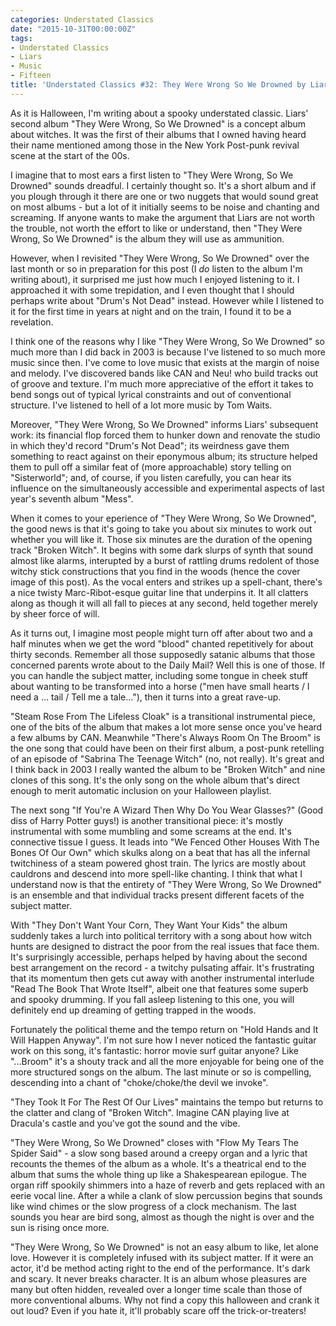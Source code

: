```yaml
---
categories: Understated Classics
date: "2015-10-31T00:00:00Z"
tags:
- Understated Classics
- Liars
- Music
- Fifteen
title: 'Understated Classics #32: They Were Wrong So We Drowned by Liars'
---
```


As it is Halloween, I'm writing about a spooky understated classic. Liars' second album "They Were Wrong, So We Drowned" is a concept album about witches. It was the first of their albums that I owned having heard their name mentioned among those in the New York Post-punk revival scene at the start of the 00s.

I imagine that to most ears a first listen to "They Were Wrong, So We Drowned" sounds dreadful. I certainly thought so. It's a short album and if you plough through it there are one or two nuggets that would sound great on most albums - but a lot of it initially seems to be noise and chanting and screaming. If anyone wants to make the argument that Liars are not worth the trouble, not worth the effort to like or understand, then "They Were Wrong, So We Drowned" is the album they will use as ammunition. 

However, when I revisited "They Were Wrong, So We Drowned" over the last month or so in preparation for this post (I *do* listen to the album I'm writing about), it surprised me just how much I enjoyed listening to it. I approached it with some trepidation, and I even thought that I should perhaps write about "Drum's Not Dead" instead. However while I listened to it for the first time in years at night and on the train, I found it to be a revelation.

I think one of the reasons why I like "They Were Wrong, So We Drowned" so much more than I did back in 2003 is because I've listened to so much more music since then. I've come to love music that exists at the margin of noise and melody. I've discovered bands like CAN and Neu! who build tracks out of groove and texture. I'm much more appreciative of the effort it takes to bend songs out of typical lyrical constraints and out of conventional structure. I've listened to hell of a lot more music by Tom Waits.

Moreover, "They Were Wrong, So We Drowned" informs Liars' subsequent work: its financial flop forced them to hunker down and renovate the studio in which they'd record "Drum's Not Dead"; its weirdness gave them something to react against on their eponymous album; its structure helped them to pull off a similar feat of (more approachable) story telling on "Sisterworld"; and, of course, if you listen carefully, you can hear its influence on the simultaneously accessible and experimental aspects of last year's seventh album "Mess".

When it comes to your eperience of "They Were Wrong, So We Drowned", the good news is that it's going to take you about six minutes to work out whether you will like it. Those six minutes are the duration of the opening track "Broken Witch". It begins with some dark slurps of synth that sound almost like alarms, interupted by a burst of rattling drums redolent of those witchy stick constructions that you find in the woods (hence the cover image of this post). As the vocal enters and strikes up a spell-chant, there's a nice twisty Marc-Ribot-esque guitar line that underpins it. It all clatters along as though it will all fall to pieces at any second, held together merely by sheer force of will.

As it turns out, I imagine most people might turn off after about two and a half minutes when we get the word "blood" chanted repetitively for about thirty seconds. Remember all those supposedly satanic albums that those concerned parents wrote about to the Daily Mail? Well this is one of those. If you can handle the subject matter, including some tongue in cheek stuff about wanting to be transformed into a horse ("men have small hearts / I need a ... tail / Tell me a tale..."), then it turns into a great rave-up.

"Steam Rose From The Lifeless Cloak" is a transitional instrumental piece, one of the bits of the album that makes a lot more sense once you've heard a few albums by CAN. Meanwhile "There's Always Room On The Broom" is the one song that could have been on their first album, a post-punk retelling of an episode of "Sabrina The Teenage Witch" (no, not really). It's great and I think back in 2003 I really wanted the album to be "Broken Witch" and nine clones of this song. It's the only song on the whole album that's direct enough to merit automatic inclusion on your Halloween playlist.

The next song "If You're A Wizard Then Why Do You Wear Glasses?" (Good diss of Harry Potter guys!) is another transitional piece: it's mostly instrumental with some mumbling and some screams at the end. It's connective tissue I guess. It leads into "We Fenced Other Houses With The Bones Of Our Own" which skulks along on a beat that has all the infernal twitchiness of a steam powered ghost train. The lyrics are mostly about cauldrons and descend into more spell-like chanting. I think that what I understand now is that the entirety of "They Were Wrong, So We Drowned" is an ensemble and that individual tracks present different facets of the subject matter. 

With "They Don't Want Your Corn, They Want Your Kids" the album suddenly takes a lurch into political territory with a song about how witch hunts are designed to distract the poor from the real issues that face them. It's surprisingly accessible, perhaps helped by having about the second best arrangement on the record - a twitchy pulsating affair. It's frustrating that its momentum then gets cut away with another instrumental interlude "Read The Book That Wrote Itself", albeit one that features some superb and spooky drumming. If you fall asleep listening to this one, you will definitely end up dreaming of getting trapped in the woods.

Fortunately the political theme and the tempo return on "Hold Hands and It Will Happen Anyway". I'm not sure how I never noticed the fantastic guitar work on this song, it's fantastic: horror movie surf guitar anyone? Like "...Broom" it's a shouty track and all the more enjoyable for being one of the more structured songs on the album. The last minute or so is compelling, descending into a chant of "choke/choke/the devil we invoke".

"They Took It For The Rest Of Our Lives" maintains the tempo but returns to the clatter and clang of "Broken Witch". Imagine CAN playing live at Dracula's castle and you've got the sound and the vibe.

"They Were Wrong, So We Drowned" closes with "Flow My Tears The Spider Said" - a slow song based around a creepy organ and a lyric that recounts the themes of the album as a whole. It's a theatrical end to the album that sums the whole thing up like a Shakespearean epilogue. The organ riff spookily shimmers into a haze of reverb and gets replaced with an eerie vocal line. After a while a clank of slow percussion begins that sounds like wind chimes or the slow progress of a clock mechanism. The last sounds you hear are bird song, almost as though the night is over and the sun is rising once more. 

"They Were Wrong, So We Drowned" is not an easy album to like, let alone love. However it is completely infused with its subject matter. If it were an actor, it'd be method acting right to the end of the performance. It's dark and scary. It never breaks character. It is an album whose pleasures are many but often hidden, revealed over a longer time scale than those of more conventional albums. Why not find a copy this halloween and crank it out loud? Even if you hate it, it'll probably scare off the trick-or-treaters!